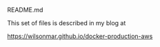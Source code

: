 README.md

This set of files is described in my blog at

<a target="_blank" href="https://wilsonmar.github.io/docker-production-aws">https://wilsonmar.github.io/docker-production-aws</a>